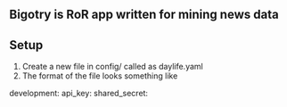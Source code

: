 Bigotry is  RoR app written for mining news data
---------------------------------------------------


Setup 
------

1) Create a new file in config/ called as daylife.yaml
2) The format of the file looks something like 

development:
  api_key:
  shared_secret:


